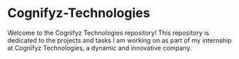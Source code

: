 # Cognifyz-Technologies
Welcome to the Cognifyz Technologies repository! This repository is dedicated to the projects and tasks I am working on as part of my internship at Cognifyz Technologies, a dynamic and innovative company.
